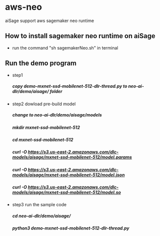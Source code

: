 # aws-neo
aiSage support aws sagemaker neo runtime

## How to install sagemaker neo runtime on aiSage
- run the command "sh sagemakerNeo.sh" in terminal

## Run the demo program
- step1
  ##### copy demo-mxnet-ssd-mobilenet-512-dlr-thread.py to neo-ai-dlr/demo/aisage/ folder
- step2 dowload pre-build model 
  ##### change to neo-ai-dlr/demo/aisage/models
  ##### mkdir mxnet-ssd-mobilenet-512
  ##### cd mxnet-ssd-mobilenet-512
  ##### curl -O https://s3.us-east-2.amazonaws.com/dlc-models/aisage/mxnet-ssd-mobilenet-512/model.params
  ##### curl -O https://s3.us-east-2.amazonaws.com/dlc-models/aisage/mxnet-ssd-mobilenet-512/model.json
  ##### curl -O https://s3.us-east-2.amazonaws.com/dlc-models/aisage/mxnet-ssd-mobilenet-512/model.so

- step3 run the sample code
  ##### cd neo-ai-dlr/demo/aisage/
  ##### python3 demo-mxnet-ssd-mobilenet-512-dlr-thread.py
